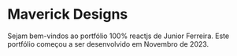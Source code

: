 # Maverick Designs

Sejam bem-vindos ao portfólio 100% reactjs de Junior Ferreira. Este portfólio começou a ser desenvolvido em Novembro de 2023.
